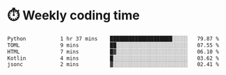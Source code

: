 
# :stopwatch: Weekly coding time
<!--START_SECTION:waka-->

```txt
Python           1 hr 37 mins    ████████████████████░░░░░   79.87 %
TOML             9 mins          ██░░░░░░░░░░░░░░░░░░░░░░░   07.55 %
HTML             7 mins          █▓░░░░░░░░░░░░░░░░░░░░░░░   06.10 %
Kotlin           4 mins          █░░░░░░░░░░░░░░░░░░░░░░░░   03.62 %
jsonc            2 mins          ▓░░░░░░░░░░░░░░░░░░░░░░░░   02.41 %
```

<!--END_SECTION:waka-->


<!-- <p> <img src="https://github-readme-stats.vercel.app/api?username=cozgerest&show_icons=true&hide_border=false" />  </p> -->

